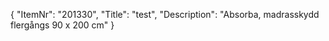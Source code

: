 {
  "ItemNr": "201330",
  "Title": "test",
  "Description": "Absorba, madrasskydd flergångs 90 x 200 cm"
}